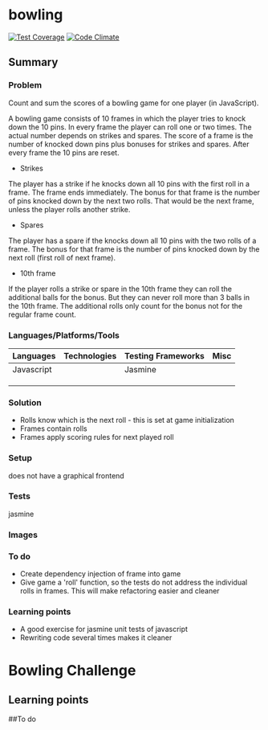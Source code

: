 # bowling

[![Test Coverage](https://codeclimate.com/github/chandley/bowling/badges/coverage.svg)](https://codeclimate.com/github/chandley/bowling)
[![Code Climate](https://codeclimate.com/github/chandley/bowling/badges/gpa.svg)](https://codeclimate.com/github/chandley/bowling)

## Summary

### Problem

Count and sum the scores of a bowling game for one player (in JavaScript).

A bowling game consists of 10 frames in which the player tries to knock down the 10 pins. In every frame the player can roll one or two times. The actual number depends on strikes and spares. The score of a frame is the number of knocked down pins plus bonuses for strikes and spares. After every frame the 10 pins are reset.

* Strikes

The player has a strike if he knocks down all 10 pins with the first roll in a frame. The frame ends immediately. The bonus for that frame is the number of pins knocked down by the next two rolls. That would be the next frame, unless the player rolls another strike.

* Spares

The player has a spare if the knocks down all 10 pins with the two rolls of a frame. The bonus for that frame is the number of pins knocked down by the next roll (first roll of next frame).

* 10th frame

If the player rolls a strike or spare in the 10th frame they can roll the additional balls for the bonus. But they can never roll more than 3 balls in the 10th frame. The additional rolls only count for the bonus not for the regular frame count.

### Languages/Platforms/Tools

| Languages | Technologies  | Testing Frameworks| Misc
| :-------------------------------------------- |:--------------|:-----------|:----|
| Javascript      |               | Jasmine            |               |
|           |               |                   |               |
|           |               |                   |  
|           |               |

### Solution

* Rolls know which is the next roll - this is set at game initialization
* Frames contain rolls
* Frames apply scoring rules for next played roll

### Setup

does not have a graphical frontend

### Tests

jasmine

### Images

### To do

* Create dependency injection of frame into game
* Give game a 'roll' function, so the tests do not address the individual rolls in frames. This will make refactoring easier and cleaner



### Learning points

* A good exercise for jasmine unit tests of javascript 
* Rewriting code several times makes it cleaner

Bowling Challenge
=================





Learning points
---------------


##To do

